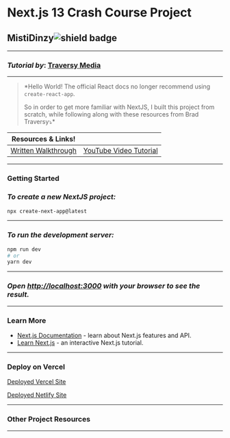 <!-- markdownlint-disable MD036 -->
# Next.js 13 Crash Course Project

## MistiDinzy![shield badge](https://bit.ly/42UHWv6)

---

### *Tutorial by*: [Traversy Media](https://www.traversymedia.com/)

---

> *Hello World! The official React docs no longer recommend using `create-react-app`.
>
> So in order to get more familiar with NextJS, I built this project from scratch, while following along with these resources from Brad Traversy⤵️*

| Resources & Links! | |
|---|---|
| [Written Walkthrough](https://bit.ly/3pN7ax1) | [YouTube Video Tutorial](https://youtu.be/Y6KDk5iyrYE) |

---

### **Getting Started**

### *To create a new NextJS project:*

```zsh
npx create-next-app@latest
```

---

### *To run the development server:*

```zsh
npm run dev
# or
yarn dev
```

---

### *Open [http://localhost:3000](http://localhost:3000) with your browser to see the result.*

---

### **Learn More**

- [Next.js Documentation](https://nextjs.org/docs) - learn about Next.js features and API.
- [Learn Next.js](https://nextjs.org/learn) - an interactive Next.js tutorial.

---

### **Deploy on Vercel**

[Deployed Vercel Site](https://next13-crashcourse-three.vercel.app/)

[Deployed Netlify Site](https://md-nxtcc.netlify.app/)

---

### **Other Project Resources**

---
